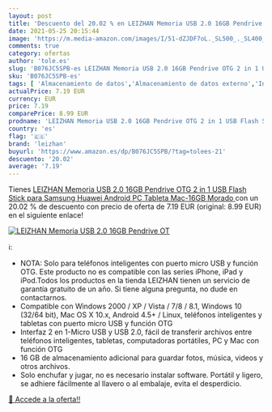 ```yaml
---
layout: post
title: 'Descuento del 20.02 % en LEIZHAN Memoria USB 2.0 16GB Pendrive OT'
date: 2021-05-25 20:15:44
image: 'https://m.media-amazon.com/images/I/51-dZJDF7oL._SL500_._SL400_.jpg'
comments: true
category: ofertas
author: 'tole.es'
slug: 'B076JC5SPB-es LEIZHAN Memoria USB 2.0 16GB Pendrive OTG 2 in 1 USB Flash...'
sku: 'B076JC5SPB-es'
tags: [ 'Almacenamiento de datos','Almacenamiento de datos externo','Informática','Memorias USB','android','leizhan', ]
actualPrice: 7.19 EUR
currency: EUR
price: 7.19
comparePrice: 8.99 EUR
prodname: 'LEIZHAN Memoria USB 2.0 16GB Pendrive OTG 2 in 1 USB Flash Stick para Samsung Huawei Android PC Tableta Mac-16GB Morado '
country: 'es'
flag: '🇪🇸'
brand: 'leizhan'
buyurl: 'https://www.amazon.es/dp/B076JC5SPB/?tag=tolees-21'
descuento: '20.02'
average: '7.19'
---
```


Tienes [LEIZHAN Memoria USB 2.0 16GB Pendrive OTG 2 in 1 USB Flash Stick para Samsung Huawei Android PC Tableta Mac-16GB Morado ](https://www.amazon.es/dp/B076JC5SPB/?tag=tolees-21) con un 20.02 % de descuento con precio de oferta de 7.19 EUR (original: 8.99 EUR) en el siguiente enlace!

[![LEIZHAN Memoria USB 2.0 16GB Pendrive OT](https://m.media-amazon.com/images/I/51-dZJDF7oL._SL500_._SL400_.jpg)](https://www.amazon.es/dp/B076JC5SPB/?tag=tolees-21)

ℹ️:

- NOTA: Solo para teléfonos inteligentes con puerto micro USB y función OTG. Este producto no es compatible con las series iPhone, iPad y iPod.Todos los productos en la tienda LEIZHAN tienen un servicio de garantía gratuito de un año. Si tiene alguna pregunta, no dude en contactarnos.
- Compatible con Windows 2000 / XP / Vista / 7/8 / 8.1, Windows 10 (32/64 bit), Mac OS X 10.x, Android 4.5+ / Linux, teléfonos inteligentes y tabletas con puerto micro USB y función OTG
- Interfaz 2 en 1-Micro USB y USB 2.0, fácil de transferir archivos entre teléfonos inteligentes, tabletas, computadoras portátiles, PC y Mac con función OTG
- 16 GB de almacenamiento adicional para guardar fotos, música, videos y otros archivos.
- Solo enchufar y jugar, no es necesario instalar software. Portátil y ligero, se adhiere fácilmente al llavero o al embalaje, evita el desperdicio.

[🛒 Accede a la oferta!!](https://www.amazon.es/dp/B076JC5SPB/?tag=tolees-21)
